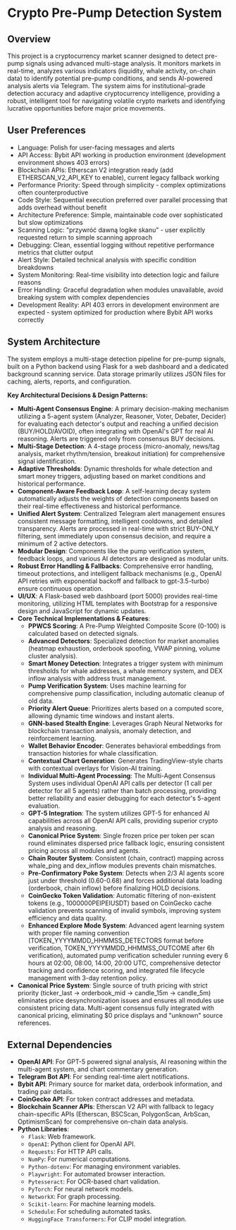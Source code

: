 # Crypto Pre-Pump Detection System

## Overview

This project is a cryptocurrency market scanner designed to detect pre-pump signals using advanced multi-stage analysis. It monitors markets in real-time, analyzes various indicators (liquidity, whale activity, on-chain data) to identify potential pre-pump conditions, and sends AI-powered analysis alerts via Telegram. The system aims for institutional-grade detection accuracy and adaptive cryptocurrency intelligence, providing a robust, intelligent tool for navigating volatile crypto markets and identifying lucrative opportunities before major price movements.

## User Preferences

- Language: Polish for user-facing messages and alerts
- API Access: Bybit API working in production environment (development environment shows 403 errors)
- Blockchain APIs: Etherscan V2 integration ready (add ETHERSCAN_V2_API_KEY to enable), current legacy fallback working
- Performance Priority: Speed through simplicity - complex optimizations often counterproductive
- Code Style: Sequential execution preferred over parallel processing that adds overhead without benefit
- Architecture Preference: Simple, maintainable code over sophisticated but slow optimizations
- Scanning Logic: "przywróć dawną logike skanu" - user explicitly requested return to simple scanning approach
- Debugging: Clean, essential logging without repetitive performance metrics that clutter output
- Alert Style: Detailed technical analysis with specific condition breakdowns
- System Monitoring: Real-time visibility into detection logic and failure reasons
- Error Handling: Graceful degradation when modules unavailable, avoid breaking system with complex dependencies
- Development Reality: API 403 errors in development environment are expected - system optimized for production where Bybit API works correctly

## System Architecture

The system employs a multi-stage detection pipeline for pre-pump signals, built on a Python backend using Flask for a web dashboard and a dedicated background scanning service. Data storage primarily utilizes JSON files for caching, alerts, reports, and configuration.

**Key Architectural Decisions & Design Patterns:**

-   **Multi-Agent Consensus Engine**: A primary decision-making mechanism utilizing a 5-agent system (Analyzer, Reasoner, Voter, Debater, Decider) for evaluating each detector's output and reaching a unified decision (BUY/HOLD/AVOID), often integrating with OpenAI's GPT for real AI reasoning. Alerts are triggered only from consensus BUY decisions.
-   **Multi-Stage Detection**: A 4-stage process (micro-anomaly, news/tag analysis, market rhythm/tension, breakout initiation) for comprehensive signal identification.
-   **Adaptive Thresholds**: Dynamic thresholds for whale detection and smart money triggers, adjusting based on market conditions and historical performance.
-   **Component-Aware Feedback Loop**: A self-learning decay system automatically adjusts the weights of detection components based on their real-time effectiveness and historical performance.
-   **Unified Alert System**: Centralized Telegram alert management ensures consistent message formatting, intelligent cooldowns, and detailed transparency. Alerts are processed in real-time with strict BUY-ONLY filtering, sent immediately upon consensus decision, and require a minimum of 2 active detectors.
-   **Modular Design**: Components like the pump verification system, feedback loops, and various AI detectors are designed as modular units.
-   **Robust Error Handling & Fallbacks**: Comprehensive error handling, timeout protections, and intelligent fallback mechanisms (e.g., OpenAI API retries with exponential backoff and fallback to gpt-3.5-turbo) ensure continuous operation.
-   **UI/UX**: A Flask-based web dashboard (port 5000) provides real-time monitoring, utilizing HTML templates with Bootstrap for a responsive design and JavaScript for dynamic updates.
-   **Core Technical Implementations & Features**:
    -   **PPWCS Scoring**: A Pre-Pump Weighted Composite Score (0-100) is calculated based on detected signals.
    -   **Advanced Detectors**: Specialized detection for market anomalies (heatmap exhaustion, orderbook spoofing, VWAP pinning, volume cluster analysis).
    -   **Smart Money Detection**: Integrates a trigger system with minimum thresholds for whale addresses, a whale memory system, and DEX inflow analysis with address trust management.
    -   **Pump Verification System**: Uses machine learning for comprehensive pump classification, including automatic cleanup of old data.
    -   **Priority Alert Queue**: Prioritizes alerts based on a computed score, allowing dynamic time windows and instant alerts.
    -   **GNN-based Stealth Engine**: Leverages Graph Neural Networks for blockchain transaction analysis, anomaly detection, and reinforcement learning.
    -   **Wallet Behavior Encoder**: Generates behavioral embeddings from transaction histories for whale classification.
    -   **Contextual Chart Generation**: Generates TradingView-style charts with contextual overlays for Vision-AI training.
    -   **Individual Multi-Agent Processing**: The Multi-Agent Consensus System uses individual OpenAI API calls per detector (1 call per detector for all 5 agents) rather than batch processing, providing better reliability and easier debugging for each detector's 5-agent evaluation.
    -   **GPT-5 Integration**: The system utilizes GPT-5 for enhanced AI capabilities across all OpenAI API calls, providing superior crypto analysis and reasoning.
    -   **Canonical Price System**: Single frozen price per token per scan round eliminates dispersed price fallback logic, ensuring consistent pricing across all modules and agents.
    -   **Chain Router System**: Consistent (chain, contract) mapping across whale_ping and dex_inflow modules prevents chain mismatches.
    -   **Pre-Confirmatory Poke System**: Detects when 2/3 AI agents score just under threshold (0.60-0.68) and forces additional data loading (orderbook, chain inflow) before finalizing HOLD decisions.
    -   **CoinGecko Token Validation**: Automatic filtering of non-existent tokens (e.g., 1000000PEIPEIUSDT) based on CoinGecko cache validation prevents scanning of invalid symbols, improving system efficiency and data quality.
    -   **Enhanced Explore Mode System**: Advanced agent learning system with proper file naming convention (TOKEN_YYYYMMDD_HHMMSS_DETECTORS format before verification, TOKEN_YYYYMMDD_HHMMSS_OUTCOME after 6h verification), automated pump verification scheduler running every 6 hours at 02:00, 08:00, 14:00, 20:00 UTC, comprehensive detector tracking and confidence scoring, and integrated file lifecycle management with 3-day retention policy.
-   **Canonical Price System**: Single source of truth pricing with strict priority (ticker_last → orderbook_mid → candle_15m → candle_5m) eliminates price desynchronization issues and ensures all modules use consistent pricing data. Multi-agent consensus fully integrated with canonical pricing, eliminating $0 price displays and "unknown" source references.

## External Dependencies

-   **OpenAI API**: For GPT-5 powered signal analysis, AI reasoning within the multi-agent system, and chart commentary generation.
-   **Telegram Bot API**: For sending real-time alert notifications.
-   **Bybit API**: Primary source for market data, orderbook information, and trading pair details.
-   **CoinGecko API**: For token contract addresses and metadata.
-   **Blockchain Scanner APIs**: Etherscan V2 API with fallback to legacy chain-specific APIs (Etherscan, BSCScan, PolygonScan, ArbScan, OptimismScan) for comprehensive on-chain data analysis.
-   **Python Libraries**:
    -   `Flask`: Web framework.
    -   `OpenAI`: Python client for OpenAI API.
    -   `Requests`: For HTTP API calls.
    -   `NumPy`: For numerical computations.
    -   `Python-dotenv`: For managing environment variables.
    -   `Playwright`: For automated browser interaction.
    -   `Pytesseract`: For OCR-based chart validation.
    -   `PyTorch`: For neural network models.
    -   `NetworkX`: For graph processing.
    -   `Scikit-learn`: For machine learning models.
    -   `Schedule`: For scheduling automated tasks.
    -   `HuggingFace Transformers`: For CLIP model integration.